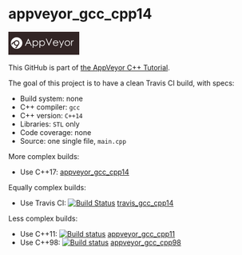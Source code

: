 # appveyor_gcc_cpp14

[![AppVeyor logo](AppVeyor.png)](https://appveyor-ci.org)


This GitHub is part of [the AppVeyor C++ Tutorial](https://github.com/richelbilderbeek/appveyor_cpp_tutorial).

The goal of this project is to have a clean Travis CI build, with specs:

 * Build system: none
 * C++ compiler: `gcc`
 * C++ version: `C++14`
 * Libraries: `STL` only
 * Code coverage: none
 * Source: one single file, `main.cpp`

More complex builds:

 * Use C++17: [appveyor_gcc_cpp14](https://www.github.com/richelbilderbeek/appveyor_gcc_cpp17)

Equally complex builds:

 * Use Travis CI: [![Build Status](https://travis-ci.org/richelbilderbeek/travis_qmake_gcc_cpp14.svg?branch=master)](https://travis-ci.org/richelbilderbeek/travis_qmake_gcc_cpp14) [travis_gcc_cpp14](https://www.github.com/richelbilderbeek/travis_gcc_cpp14)

Less complex builds:

 * Use C++11: [![Build status](https://ci.appveyor.com/api/projects/status/0b5s1keq9e3s9u08/branch/master?svg=true)](https://ci.appveyor.com/project/richelbilderbeek/appveyor-gcc-cpp11/branch/master) [appveyor_gcc_cpp11](https://www.github.com/richelbilderbeek/appveyor_gcc_cpp11)
 * Use C++98: [![Build status](https://ci.appveyor.com/api/projects/status/l1u8fhfsmorqs2cg/branch/master?svg=true)](https://ci.appveyor.com/project/richelbilderbeek/appveyor-gcc-cpp98/branch/master) [appveyor_gcc_cpp98](https://www.github.com/richelbilderbeek/appveyor_gcc_cpp98)

